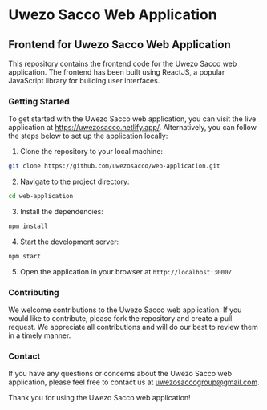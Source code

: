 # Uwezo Sacco Web Application
## Frontend for Uwezo Sacco Web Application 

This repository contains the frontend code for the Uwezo Sacco web application. The frontend has been built using ReactJS, a popular JavaScript library for building user interfaces.

### Getting Started

To get started with the Uwezo Sacco web application, you can visit the live application at https://uwezosacco.netlify.app/. Alternatively, you can follow the steps below to set up the application locally:

1. Clone the repository to your local machine:
```bash
git clone https://github.com/uwezosacco/web-application.git
```

2. Navigate to the project directory:
```bash
cd web-application
```

3. Install the dependencies:
```bash
npm install
```

4. Start the development server:
```bash
npm start
```

5. Open the application in your browser at `http://localhost:3000/`.

### Contributing

We welcome contributions to the Uwezo Sacco web application. If you would like to contribute, please fork the repository and create a pull request. We appreciate all contributions and will do our best to review them in a timely manner.

### Contact

If you have any questions or concerns about the Uwezo Sacco web application, please feel free to contact us at uwezosaccogroup@gmail.com.

Thank you for using the Uwezo Sacco web application!



